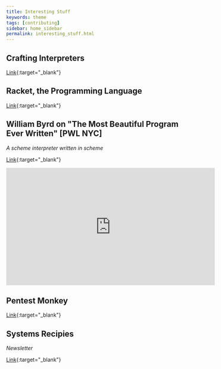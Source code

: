 ```yaml
---
title: Interesting Stuff
keywords: theme
tags: [contributing]
sidebar: home_sidebar
permalink: interesting_stuff.html
---
```


## Crafting Interpreters
[Link](https://www.craftinginterpreters.com/contents.html){:target="_blank"}

## Racket, the Programming Language
[Link](https://racket-lang.org/){:target="_blank"}

## William Byrd on "The Most Beautiful Program Ever Written" [PWL NYC]
*A scheme interpreter written in scheme*

[Link](https://www.youtube.com/watch?v=OyfBQmvr2Hc){:target="_blank"}

<iframe width="560" height="315" src="https://www.youtube.com/embed/OyfBQmvr2Hc" frameborder="0" allow="accelerometer; autoplay; clipboard-write; encrypted-media; gyroscope; picture-in-picture" allowfullscreen></iframe>

## Pentest Monkey
[Link](http://pentestmonkey.net/){:target="_blank"}

## Systems Recipies
*Newsletter*

[Link](https://digest.systems.recipes/){:target="_blank"}